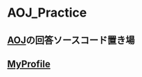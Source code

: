# AOJ_Practice

## [AOJ](https://judge.u-aizu.ac.jp/onlinejudge/)の回答ソースコード置き場

## [MyProfile](https://onlinejudge.u-aizu.ac.jp/status/users/rereal7)

